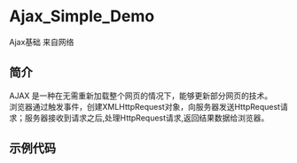 # Ajax_Simple_Demo
Ajax基础 来自网络   
## 简介  
AJAX 是一种在无需重新加载整个网页的情况下，能够更新部分网页的技术。   
浏览器通过触发事件，创建XMLHttpRequest对象，向服务器发送HttpRequest请求；服务器接收到请求之后,处理HttpRequest请求,返回结果数据给浏览器。
## 示例代码

